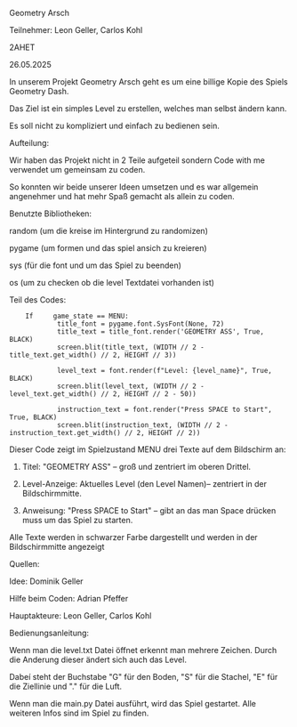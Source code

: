 Geometry Arsch

Teilnehmer: Leon Geller, Carlos Kohl

2AHET

26.05.2025


In unserem Projekt Geometry Arsch geht es um eine billige Kopie des Spiels Geometry Dash.

Das Ziel ist ein simples Level zu erstellen, welches man selbst ändern kann.

Es soll nicht zu kompliziert und einfach zu bedienen sein.


Aufteilung:

Wir haben das Projekt nicht in 2 Teile aufgeteil sondern Code with me verwendet um gemeinsam zu coden.

So konnten wir beide unserer Ideen umsetzen und es war allgemein angenehmer und hat mehr Spaß gemacht als allein zu coden.


Benutzte Bibliotheken:

random (um die kreise im Hintergrund zu randomizen)

pygame (um formen und das spiel ansich zu kreieren)

sys (für die font und um das Spiel zu beenden)

os (um zu checken ob die level Textdatei vorhanden ist)


Teil des Codes:

        If     game_state == MENU:
                title_font = pygame.font.SysFont(None, 72)
                title_text = title_font.render('GEOMETRY ASS', True, BLACK)
                screen.blit(title_text, (WIDTH // 2 - title_text.get_width() // 2, HEIGHT // 3))

                level_text = font.render(f"Level: {level_name}", True, BLACK)
                screen.blit(level_text, (WIDTH // 2 - level_text.get_width() // 2, HEIGHT // 2 - 50))

                instruction_text = font.render("Press SPACE to Start", True, BLACK)
                screen.blit(instruction_text, (WIDTH // 2 - instruction_text.get_width() // 2, HEIGHT // 2))

Dieser Code zeigt im Spielzustand MENU drei Texte auf dem Bildschirm an:

1. Titel: "GEOMETRY ASS" – groß und zentriert im oberen Drittel.

2. Level-Anzeige: Aktuelles Level (den Level Namen)– zentriert in der Bildschirmmitte.

3. Anweisung: "Press SPACE to Start" – gibt an das man Space drücken muss um das Spiel zu starten.

Alle Texte werden in schwarzer Farbe dargestellt und werden in der Bildschirmmitte angezeigt


Quellen:

Idee: Dominik Geller

Hilfe beim Coden: Adrian Pfeffer

Hauptakteure: Leon Geller, Carlos Kohl


Bedienungsanleitung:

Wenn man die level.txt Datei öffnet erkennt man mehrere Zeichen. Durch die Anderung dieser ändert sich auch das Level.

Dabeí steht der Buchstabe "G" für den Boden, "S" für die Stachel, "E" für die Ziellinie und "." für die Luft.

Wenn man die main.py Datei ausführt, wird das Spiel gestartet. Alle weiteren Infos sind im Spiel zu finden.
